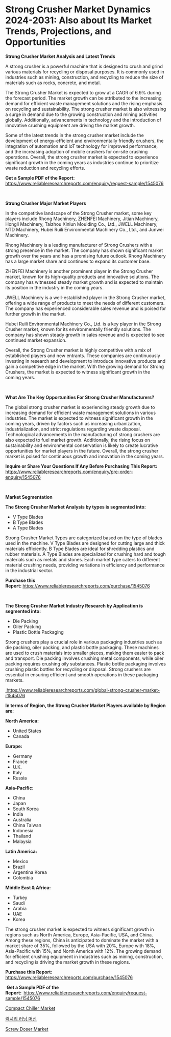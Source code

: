 <p><h1>Strong Crusher Market Dynamics 2024-2031: Also about Its Market Trends, Projections, and Opportunities</h1></p><p><strong>Strong Crusher Market Analysis and Latest Trends</strong></p>
<p><p>A strong crusher is a powerful machine that is designed to crush and grind various materials for recycling or disposal purposes. It is commonly used in industries such as mining, construction, and recycling to reduce the size of materials such as rocks, concrete, and metal.</p><p>The Strong Crusher Market is expected to grow at a CAGR of 6.9% during the forecast period. The market growth can be attributed to the increasing demand for efficient waste management solutions and the rising emphasis on recycling and sustainability. The strong crusher market is also witnessing a surge in demand due to the growing construction and mining activities globally. Additionally, advancements in technology and the introduction of innovative crushing equipment are driving the market growth.</p><p>Some of the latest trends in the strong crusher market include the development of energy-efficient and environmentally friendly crushers, the integration of automation and IoT technology for improved performance, and the increasing adoption of mobile crushers for on-site crushing operations. Overall, the strong crusher market is expected to experience significant growth in the coming years as industries continue to prioritize waste reduction and recycling efforts.</p></p>
<p><strong>Get a Sample PDF of the Report:&nbsp;</strong> <a href="https://www.reliableresearchreports.com/enquiry/request-sample/1545076">https://www.reliableresearchreports.com/enquiry/request-sample/1545076</a></p>
<p>&nbsp;</p>
<p><strong>Strong Crusher Major Market Players</strong></p>
<p><p>In the competitive landscape of the Strong Crusher market, some key players include Rhong Machinery, ZHENFEI Machinery, Jitian Machinery, Hongli Machinery, Taizhou Xinlun Moulding Co., Ltd., JWELL Machinery, NTD Machinery, Hubei Ruili Environmental Machinery Co., Ltd., and Junwei Machinery. </p><p>Rhong Machinery is a leading manufacturer of Strong Crushers with a strong presence in the market. The company has shown significant market growth over the years and has a promising future outlook. Rhong Machinery has a large market share and continues to expand its customer base.</p><p>ZHENFEI Machinery is another prominent player in the Strong Crusher market, known for its high-quality products and innovative solutions. The company has witnessed steady market growth and is expected to maintain its position in the industry in the coming years.</p><p>JWELL Machinery is a well-established player in the Strong Crusher market, offering a wide range of products to meet the needs of different customers. The company has experienced considerable sales revenue and is poised for further growth in the market.</p><p>Hubei Ruili Environmental Machinery Co., Ltd. is a key player in the Strong Crusher market, known for its environmentally friendly solutions. The company has shown steady growth in sales revenue and is expected to see continued market expansion.</p><p>Overall, the Strong Crusher market is highly competitive with a mix of established players and new entrants. These companies are continuously investing in research and development to introduce innovative products and gain a competitive edge in the market. With the growing demand for Strong Crushers, the market is expected to witness significant growth in the coming years.</p></p>
<p>&nbsp;</p>
<p><strong>What Are The Key Opportunities For Strong Crusher Manufacturers?</strong></p>
<p><p>The global strong crusher market is experiencing steady growth due to increasing demand for efficient waste management solutions in various industries. The market is expected to witness significant growth in the coming years, driven by factors such as increasing urbanization, industrialization, and strict regulations regarding waste disposal. Technological advancements in the manufacturing of strong crushers are also expected to fuel market growth. Additionally, the rising focus on sustainability and environmental conservation is likely to create lucrative opportunities for market players in the future. Overall, the strong crusher market is poised for continuous growth and innovation in the coming years.</p></p>
<p><strong>Inquire or Share Your Questions If Any Before Purchasing This Report:</strong> <a href="https://www.reliableresearchreports.com/enquiry/pre-order-enquiry/1545076">https://www.reliableresearchreports.com/enquiry/pre-order-enquiry/1545076</a></p>
<p>&nbsp;</p>
<p><strong>Market Segmentation</strong></p>
<p><strong>The Strong Crusher Market Analysis by types is segmented into:</strong></p>
<p><ul><li>V Type Blades</li><li>B Type Blades</li><li>A Type Blades</li></ul></p>
<p><p>Strong Crusher Market Types are categorized based on the type of blades used in the machine. V Type Blades are designed for cutting large and thick materials efficiently. B Type Blades are ideal for shredding plastics and rubber materials. A Type Blades are specialized for crushing hard and tough materials such as metals and stones. Each market type caters to different material crushing needs, providing variations in efficiency and performance in the industrial sector.</p></p>
<p><strong>Purchase this Report:&nbsp;</strong><a href="https://www.reliableresearchreports.com/purchase/1545076">https://www.reliableresearchreports.com/purchase/1545076</a></p>
<p>&nbsp;</p>
<p><strong>The Strong Crusher Market Industry Research by Application is segmented into:</strong></p>
<p><ul><li>Die Packing</li><li>Oiler Packing</li><li>Plastic Bottle Packaging</li></ul></p>
<p><p>Strong crushers play a crucial role in various packaging industries such as die packing, oiler packing, and plastic bottle packaging. These machines are used to crush materials into smaller pieces, making them easier to pack and transport. Die packing involves crushing metal components, while oiler packing requires crushing oily substances. Plastic bottle packaging involves crushing plastic bottles for recycling or disposal. Strong crushers are essential in ensuring efficient and smooth operations in these packaging markets.</p></p>
<p><a href="https://www.reliableresearchreports.com/global-strong-crusher-market-r1545076">&nbsp;https://www.reliableresearchreports.com/global-strong-crusher-market-r1545076</a></p>
<p><strong>In terms of Region, the Strong Crusher Market Players available by Region are:</strong></p>
<p>
    <p> <strong> North America: </strong>
        <ul>
            <li>United States</li>
            <li>Canada</li>
        </ul>
        </p> 
    <p> <strong> Europe: </strong>
        <ul>
            <li>Germany</li>
            <li>France</li>
            <li>U.K.</li>
            <li>Italy</li>
            <li>Russia</li>
        </ul>
        </p> 
    <p> <strong> Asia-Pacific: </strong>
        <ul>
            <li>China</li>
            <li>Japan</li>
            <li>South Korea</li>
            <li>India</li>
            <li>Australia</li>
            <li>China Taiwan</li>
            <li>Indonesia</li>
            <li>Thailand</li>
            <li>Malaysia</li>
        </ul>
        </p> 
    <p> <strong> Latin America: </strong>
        <ul>
            <li>Mexico</li>
            <li>Brazil</li>
            <li>Argentina Korea</li>
            <li>Colombia</li>
        </ul>
        </p> 
    <p> <strong> Middle East & Africa: </strong>
        <ul>
            <li>Turkey</li>
            <li>Saudi</li>
            <li>Arabia</li>
            <li>UAE</li>
            <li>Korea</li>
        </ul>
    </p>
    </p>
<p><p>The strong crusher market is expected to witness significant growth in regions such as North America, Europe, Asia-Pacific, USA, and China. Among these regions, China is anticipated to dominate the market with a market share of 35%, followed by the USA with 20%, Europe with 18%, Asia-Pacific with 15%, and North America with 12%. The growing demand for efficient crushing equipment in industries such as mining, construction, and recycling is driving the market growth in these regions.</p></p>
<p><strong>Purchase this Report: </strong><a href="https://www.reliableresearchreports.com/purchase/1545076">https://www.reliableresearchreports.com/purchase/1545076</a></p>
<p>&nbsp;<strong>Get a Sample PDF of the Report:&nbsp;&nbsp;</strong><a href="https://www.reliableresearchreports.com/enquiry/request-sample/1545076">https://www.reliableresearchreports.com/enquiry/request-sample/1545076</a></p>
<p><strong></strong></p>
<p><p><a href="https://github.com/nicoletavirag/Market-Research-Report-List-2/blob/main/compact-chiller-market.md">Compact Chiller Market</a></p><p><a href="https://github.com/LanceOlsotn8978/Market-Research-Report-List-1/blob/main/409957925817.md">럭셔리 러닝 머신</a></p><p><a href="https://github.com/redneck06/Market-Research-Report-List-2/blob/main/screw-doser-market.md">Screw Doser Market</a></p></p>